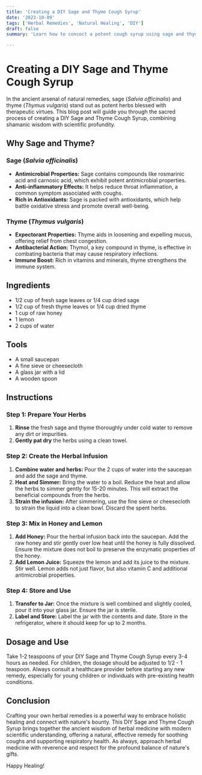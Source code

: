 ```yaml
---
title: 'Creating a DIY Sage and Thyme Cough Syrup'
date: '2023-10-09'
tags: ['Herbal Remedies', 'Natural Healing', 'DIY']
draft: false
summary: 'Learn how to concoct a potent cough syrup using sage and thyme, two powerful herbs with incredible healing properties. This article covers a step-by-step tutorial along with tips and benefits.'

---
```


# Creating a DIY Sage and Thyme Cough Syrup

In the ancient arsenal of natural remedies, sage (*Salvia officinalis*) and thyme (*Thymus vulgaris*) stand out as potent herbs blessed with therapeutic virtues. This blog post will guide you through the sacred process of creating a DIY Sage and Thyme Cough Syrup, combining shamanic wisdom with scientific profundity.

## Why Sage and Thyme?

### Sage (*Salvia officinalis*)

- **Antimicrobial Properties:** Sage contains compounds like rosmarinic acid and carnosic acid, which exhibit potent antimicrobial properties.
- **Anti-inflammatory Effects:** It helps reduce throat inflammation, a common symptom associated with coughs.
- **Rich in Antioxidants:** Sage is packed with antioxidants, which help battle oxidative stress and promote overall well-being.

### Thyme (*Thymus vulgaris*)

- **Expectorant Properties:** Thyme aids in loosening and expelling mucus, offering relief from chest congestion.
- **Antibacterial Action:** Thymol, a key compound in thyme, is effective in combating bacteria that may cause respiratory infections.
- **Immune Boost:** Rich in vitamins and minerals, thyme strengthens the immune system.

## Ingredients

- 1/2 cup of fresh sage leaves or 1/4 cup dried sage
- 1/2 cup of fresh thyme leaves or 1/4 cup dried thyme
- 1 cup of raw honey
- 1 lemon
- 2 cups of water

## Tools

- A small saucepan
- A fine sieve or cheesecloth
- A glass jar with a lid
- A wooden spoon

## Instructions

### Step 1: Prepare Your Herbs

1. **Rinse** the fresh sage and thyme thoroughly under cold water to remove any dirt or impurities.
2. **Gently pat dry** the herbs using a clean towel.

### Step 2: Create the Herbal Infusion

1. **Combine water and herbs:** Pour the 2 cups of water into the saucepan and add the sage and thyme.
2. **Heat and Simmer:** Bring the water to a boil. Reduce the heat and allow the herbs to simmer gently for 15-20 minutes. This will extract the beneficial compounds from the herbs.
3. **Strain the infusion:** After simmering, use the fine sieve or cheesecloth to strain the liquid into a clean bowl. Discard the spent herbs.

### Step 3: Mix in Honey and Lemon

1. **Add Honey:** Pour the herbal infusion back into the saucepan. Add the raw honey and stir gently over low heat until the honey is fully dissolved. Ensure the mixture does not boil to preserve the enzymatic properties of the honey.
2. **Add Lemon Juice:** Squeeze the lemon and add its juice to the mixture. Stir well. Lemon adds not just flavor, but also vitamin C and additional antimicrobial properties.

### Step 4: Store and Use

1. **Transfer to Jar:** Once the mixture is well combined and slightly cooled, pour it into your glass jar. Ensure the jar is sterile.
2. **Label and Store:** Label the jar with the contents and date. Store in the refrigerator, where it should keep for up to 2 months.

## Dosage and Use

Take 1-2 teaspoons of your DIY Sage and Thyme Cough Syrup every 3-4 hours as needed. For children, the dosage should be adjusted to 1/2 - 1 teaspoon. Always consult a healthcare provider before starting any new remedy, especially for young children or individuals with pre-existing health conditions.

## Conclusion

Crafting your own herbal remedies is a powerful way to embrace holistic healing and connect with nature's bounty. This DIY Sage and Thyme Cough Syrup brings together the ancient wisdom of herbal medicine with modern scientific understanding, offering a natural, effective remedy for soothing coughs and supporting respiratory health. As always, approach herbal medicine with reverence and respect for the profound balance of nature's gifts.

Happy Healing!